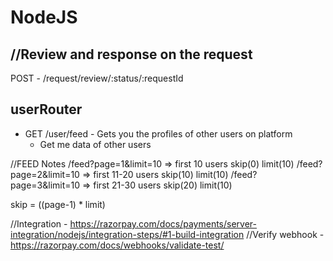 # NodeJS


## //Review and response on the request
   
   POST - /request/review/:status/:requestId


## userRouter
- GET /user/feed - Gets you the profiles of other users on platform
   - Get me data of other users

//FEED Notes
/feed?page=1&limit=10 => first 10 users  skip(0) limit(10)
/feed?page=2&limit=10 => first 11-20 users skip(10) limit(10)
/feed?page=3&limit=10 => first 21-30  users skip(20) limit(10)

skip = ((page-1) * limit)


//Integration - https://razorpay.com/docs/payments/server-integration/nodejs/integration-steps/#1-build-integration
//Verify webhook - https://razorpay.com/docs/webhooks/validate-test/